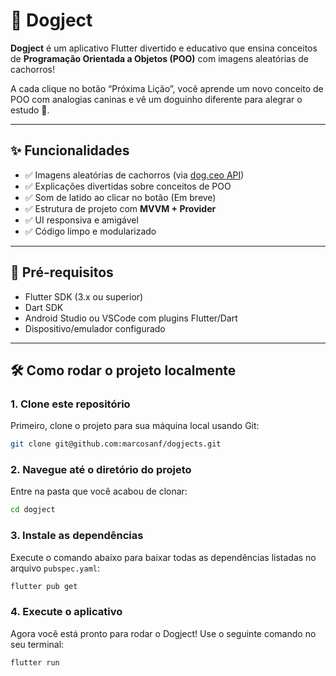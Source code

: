 # 🐶 Dogject

**Dogject** é um aplicativo Flutter divertido e educativo que ensina conceitos de **Programação Orientada a Objetos (POO)** com imagens aleatórias de cachorros!  

A cada clique no botão “Próxima Lição”, você aprende um novo conceito de POO com analogias caninas e vê um doguinho diferente para alegrar o estudo 🐾.

---

## ✨ Funcionalidades

- ✅ Imagens aleatórias de cachorros (via [dog.ceo API](https://dog.ceo/dog-api/))
- ✅ Explicações divertidas sobre conceitos de POO
- ✅ Som de latido ao clicar no botão (Em breve)
- ✅ Estrutura de projeto com **MVVM + Provider**
- ✅ UI responsiva e amigável
- ✅ Código limpo e modularizado

---

## 📱 Pré-requisitos

- Flutter SDK (3.x ou superior)
- Dart SDK
- Android Studio ou VSCode com plugins Flutter/Dart
- Dispositivo/emulador configurado

---

## 🛠️ Como rodar o projeto localmente

### 1. Clone este repositório

Primeiro, clone o projeto para sua máquina local usando Git:

```bash
git clone git@github.com:marcosanf/dogjects.git
```

### 2. Navegue até o diretório do projeto

Entre na pasta que você acabou de clonar:

```bash
cd dogject
```

### 3. Instale as dependências

Execute o comando abaixo para baixar todas as dependências listadas no arquivo `pubspec.yaml`:

```bash
flutter pub get
```


### 4. Execute o aplicativo

Agora você está pronto para rodar o Dogject! Use o seguinte comando no seu terminal:

```bash
flutter run
```

